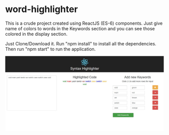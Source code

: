 # word-highlighter
This is a crude project created using ReactJS (ES-6) components. Just give name of colors to words in the Keywords section and you can see those colored in the display section.

Just Clone/Download it. Run "npm install" to install all the dependencies. Then run "npm start" to run the application.

![word highlighter](/Syntax_Highlighter_1.jpg?raw=true "Word Highlighter")

